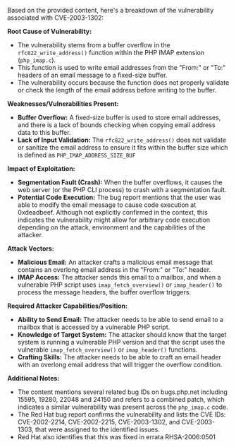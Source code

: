 Based on the provided content, here's a breakdown of the vulnerability associated with CVE-2003-1302:

**Root Cause of Vulnerability:**
- The vulnerability stems from a buffer overflow in the `rfc822_write_address()` function within the PHP IMAP extension (`php_imap.c`).
- This function is used to write email addresses from the "From:" or "To:" headers of an email message to a fixed-size buffer.
- The vulnerability occurs because the function does not properly validate or check the length of the email address before writing to the buffer.

**Weaknesses/Vulnerabilities Present:**
- **Buffer Overflow:** A fixed-size buffer is used to store email addresses, and there is a lack of bounds checking when copying email address data to this buffer.
- **Lack of Input Validation:** The `rfc822_write_address()` does not validate or sanitize the email address to ensure it fits within the buffer size which is defined as `PHP_IMAP_ADDRESS_SIZE_BUF`

**Impact of Exploitation:**
- **Segmentation Fault (Crash):** When the buffer overflows, it causes the web server (or the PHP CLI process) to crash with a segmentation fault.
- **Potential Code Execution:** The bug report mentions that the user was able to modify the email message to cause code execution at 0xdeadbeef. Although not explicitly confirmed in the context, this indicates the vulnerability might allow for arbitrary code execution depending on the attack, environment and the capabilities of the attacker.

**Attack Vectors:**
- **Malicious Email:** An attacker crafts a malicious email message that contains an overlong email address in the "From:" or "To:" header.
- **IMAP Access:** The attacker sends this email to a mailbox, and when a vulnerable PHP script uses `imap_fetch_overview()` or `imap_header()`  to process the message headers, the buffer overflow triggers.

**Required Attacker Capabilities/Position:**
-   **Ability to Send Email:** The attacker needs to be able to send email to a mailbox that is accessed by a vulnerable PHP script.
- **Knowledge of Target System:** The attacker should know that the target system is running a vulnerable PHP version and that the script uses the vulnerable `imap_fetch_overview()` or `imap_header()` functions.
- **Crafting Skills:** The attacker needs to be able to craft an email header with an overlong email address that will trigger the overflow condition.

**Additional Notes:**
- The content mentions several related bug IDs on bugs.php.net including 15595, 19280, 22048 and 24150 and refers to a combined patch, which indicates a similar vulnerability was present across the `php_imap.c` code.
- The Red Hat bug report confirms the vulnerability and lists the CVE IDs: CVE-2002-2214, CVE-2002-2215, CVE-2003-1302, and CVE-2003-1303, that were assigned to the identified issues.
- Red Hat also identifies that this was fixed in errata RHSA-2006:0501